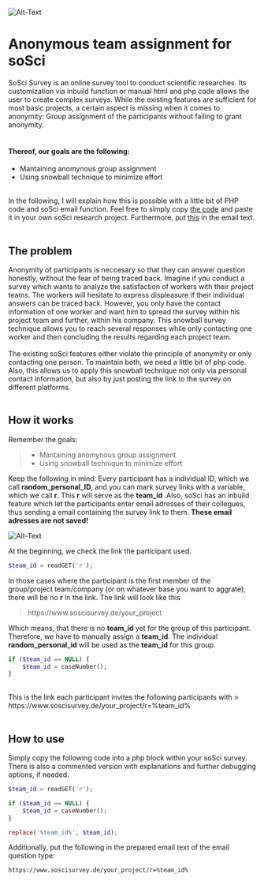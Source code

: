 ![Alt-Text](https://github.com/Ben-Ed/Anonymous_team_assignment_soSci/blob/master/anonymous_assignment.gif)

# Anonymous team assignment for soSci
SoSci Survey is an online survey tool to conduct scientific researches. Its customization via inbuild function or manual html and php code allows the user to create complex surveys. While the existing features are sufficient for most basic projects, a certain aspect is missing when it comes to anonymity: Group assignment of the participants without failing to grant anonymity.
<br></br>

#### Thereof, our goals are the following: 

- Mantaining anomynous group assignment
- Using snowball technique to minimize effort
<br></br>

In the following, I will explain how this is possible with a little bit of PHP code and soSci email function. Feel free to simply copy [the code](https://github.com/Ben-Ed/Anonymous_team_assignment_soSci/blob/master/php_code/assignment) and paste it in your own soSci research project. Furthermore, put [this](https://github.com/Ben-Ed/Anonymous_team_assignment_soSci/blob/master/php_code/email) in the email text. 
<br></br>

## The problem

Anonymity of participants is neccesary so that they can answer question honestly, without the fear of being traced back. Imagine if you conduct a survey which wants to analyze the satisfaction of workers with their project teams. The workers will hesitate to express displeasure if their individual answers can be traced back. However, you only have the contact information of one worker and want him to spread the survey within his project team and further, within his company. This snowball survey technique allows you to reach several responses while only contacting one worker and then concluding the results regarding each project team.
<br></br>
The existing soSci features either violate the principle of anonymity or only contacting one person. To maintain both, we need a little bit of php code. Also, this allows us to apply this snowball technique not only via personal contact information, but also by just posting the link to the survey on different platforms.
<br></br>

## How it works

Remember the goals: 

> - Mantaining anomynous group assignment
> - Using snowball technique to minimize effort

Keep the following in mind: Every participant has a individual ID, which we call **random_personal_ID**, and you can mark survey links with a variable, which we call **r**. This **r** will serve as the **team_id** .Also, soSci has an inbuild feature which let the participants enter email adresses of their collegues, thus sending a email containing the survey link to them. **These email adresses are not saved!**

![Alt-Text](https://github.com/Ben-Ed/Anonymous_team_assignment_soSci/blob/master/snowball_assignment.gif)

At the beginning, we check the link the participant used. 
```php
$team_id = readGET('r');
```
In those cases where the participant is the first member of the group/project team/company (or on whatever base you want to aggrate), there will be no **r** in the link. The link will look like this

> ht<span>tps://<span>ww<span>w.<span>soscisurvey.de/your_project<span>

Which means, that there is no **team_id** yet for the group of this participant. Therefore, we have to manually assign a **team_id**. The individual **random_personal_id** will be used as the **team_id** for this group. 

```php
if ($team_id == NULL) {
    $team_id = caseNumber();
}
```

<br>
This is the link each participant invites the following participants with
> ht<span>tps://ww<span>w.s<span>oscisu<span>rvey.de/y<span>our_project/r=%team_id%<span>
<br></br>

## How to use

Simply copy the following code into a php block within your soSci survey. There is also a commented version with explanations and further debugging options, if needed.

```php
$team_id = readGET('r');

if ($team_id == NULL) {
    $team_id = caseNumber();
}

replace('%team_id%', $team_id);
```

Additionally, put the following in the prepared email text of the email question type:
```
https://www.soscisurvey.de/your_project/r=%team_id%
```

